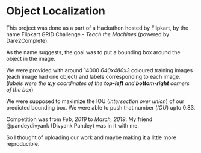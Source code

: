 # Object Localization

This project was done as a part of a Hackathon hosted by Flipkart, by the name Flipkart GRID Challenge - _Teach the Machines_ (powered by Dare2Complete).

As the name suggests, the goal was to put a bounding box around the object in the image.

We were provided with around 14000 _640x480x3_ coloured training images (each image had one object) and labels corresponding to each image. (_labels were the __x,y__ coordinates of the __top-left__ and __bottom-right__ corners of the box_)

We were supposed to maximize the IOU (_intersection over union_) of our predicted bounding box. We were able to push that number (_IOU_) upto 0.83.

Competition was from _Feb, 2019_ to _March, 2019_. My friend @pandeydivyank (Divyank Pandey) was in it with me.

So I thought of uploading our work and maybe making it a little more reproducible.
